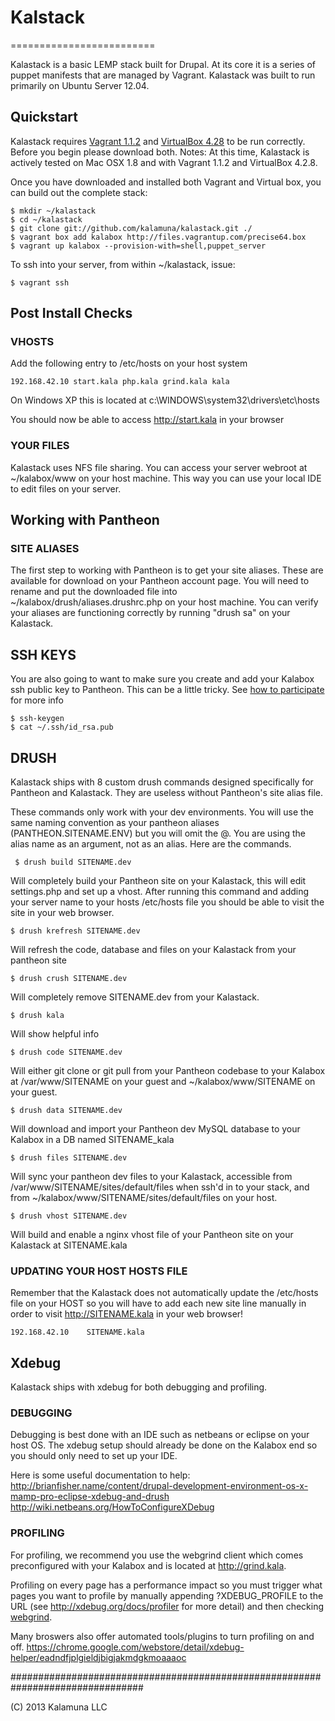 # Kalstack
=========================

Kalastack is a basic LEMP stack built for Drupal. At its core it is a series of puppet manifests that
are managed by Vagrant. Kalastack was built to run primarily on Ubuntu Server 12.04. 

## Quickstart

Kalastack requires [Vagrant 1.1.2](http://downloads.vagrantup.com/tags/v1.1.2) and [VirtualBox 4.28](http://download.virtualbox.org/virtualbox/4.2.8/) to be run correctly. Before you begin please download both. 
Notes: At this time, Kalastack is actively tested on Mac OSX 1.8 and with Vagrant 1.1.2 and VirtualBox 4.2.8. 

Once you have downloaded and installed both Vagrant and Virtual box,
you can build out the complete stack:

    $ mkdir ~/kalastack
    $ cd ~/kalastack
    $ git clone git://github.com/kalamuna/kalastack.git ./
    $ vagrant box add kalabox http://files.vagrantup.com/precise64.box
    $ vagrant up kalabox --provision-with=shell,puppet_server

To ssh into your server, from within ~/kalastack, issue:

    $ vagrant ssh 

## Post Install Checks

### VHOSTS

Add the following entry to /etc/hosts on your host system
  
    192.168.42.10 start.kala php.kala grind.kala kala

On Windows XP this is located at c:\WINDOWS\system32\drivers\etc\hosts

You should now be able to access http://start.kala in your browser

### YOUR FILES

Kalastack uses NFS file sharing. You can access your server webroot at ~/kalabox/www on your host
machine. This way you can use your local IDE to edit files on your server. 

## Working with Pantheon

### SITE ALIASES

The first step to working with Pantheon is to get your site aliases. These are 
available for download on your Pantheon account page. You will need to rename and put the 
downloaded file into ~/kalabox/drush/aliases.drushrc.php on your host machine. You can verify 
your aliases are functioning correctly by running "drush sa" on your Kalastack.

## SSH KEYS

You are also going to want to make sure you create and add your Kalabox ssh public key to 
Pantheon. This can be a little tricky. See [how to participate](https://github.com/kalamuna/kalastack/wiki/How-to-Participate#ssh-key) for more info

    $ ssh-keygen
    $ cat ~/.ssh/id_rsa.pub

## DRUSH

Kalastack ships with 8 custom drush commands designed specifically for Pantheon 
and Kalastack. They are useless without Pantheon's site alias file.
 
These commands only work with your dev environments. You will use the same 
naming convention as your pantheon aliases 	(PANTHEON.SITENAME.ENV) but you will 
omit the @. You are using the alias name as an argument, not as an alias.
Here are the commands.

     $ drush build SITENAME.dev   

Will completely build your Pantheon site on your Kalastack, this will 
edit settings.php and set up a vhost. After running this command and
adding your server name to your hosts /etc/hosts file you should be
able to visit the site in your web browser.

    $ drush krefresh SITENAME.dev 

Will refresh the code, database and files on your Kalastack from your 
pantheon site

    $ drush crush SITENAME.dev

Will completely remove SITENAME.dev from your Kalastack.

    $ drush kala

Will show helpful info

    $ drush code SITENAME.dev    

Will either git clone or git pull from your Pantheon codebase to your 
Kalabox at /var/www/SITENAME on your guest and ~/kalabox/www/SITENAME 
on your guest.

    $ drush data SITENAME.dev    

Will download and import your Pantheon dev MySQL database to your 
Kalabox in a DB named SITENAME_kala

    $ drush files SITENAME.dev   

Will sync your pantheon dev files to your Kalastack, accessible from 
/var/www/SITENAME/sites/default/files when ssh'd in to your stack, and from
~/kalabox/www/SITENAME/sites/default/files on your host.

    $ drush vhost SITENAME.dev   

Will build and enable a nginx vhost file of your Pantheon site on your 
Kalastack at SITENAME.kala


### UPDATING YOUR HOST HOSTS FILE

Remember that the Kalastack does not automatically update the /etc/hosts file on 
your HOST so you will have to add each new site line manually in order 
to visit http://SITENAME.kala in your web browser!

    192.168.42.10    SITENAME.kala

## Xdebug

Kalastack ships with xdebug for both debugging and profiling. 

### DEBUGGING

Debugging is best done with an IDE such as netbeans or eclipse on your host OS. 
The xdebug setup should already be done on the Kalabox end so you should 
only need to set up your IDE. 

Here is some useful documentation to help:
http://brianfisher.name/content/drupal-development-environment-os-x-mamp-pro-eclipse-xdebug-and-drush
http://wiki.netbeans.org/HowToConfigureXDebug

### PROFILING

For profiling, we recommend you use the webgrind client which comes preconfigured
with your Kalabox and is located at http://grind.kala.

Profiling on every page has a performance impact so you must trigger what pages
you want to profile by manually appending ?XDEBUG_PROFILE to 
the URL (see http://xdebug.org/docs/profiler for more detail) and then 
checking [webgrind](http://grind.kala). 

Many broswers also offer automated tools/plugins to turn profiling on and off. 
https://chrome.google.com/webstore/detail/xdebug-helper/eadndfjplgieldjbigjakmdgkmoaaaoc


################################################################################

(C) 2013 Kalamuna LLC

